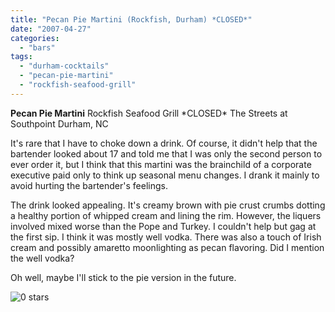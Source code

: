 ```yaml
---
title: "Pecan Pie Martini (Rockfish, Durham) *CLOSED*"
date: "2007-04-27"
categories:
  - "bars"
tags:
  - "durham-cocktails"
  - "pecan-pie-martini"
  - "rockfish-seafood-grill"
---
```


**Pecan Pie Martini** Rockfish Seafood Grill \*CLOSED\* The Streets at Southpoint Durham, NC

It's rare that I have to choke down a drink. Of course, it didn't help that the bartender looked about 17 and told me that I was only the second person to ever order it, but I think that this martini was the brainchild of a corporate executive paid only to think up seasonal menu changes. I drank it mainly to avoid hurting the bartender's feelings.

The drink looked appealing. It's creamy brown with pie crust crumbs dotting a healthy portion of whipped cream and lining the rim. However, the liquers involved mixed worse than the Pope and Turkey. I couldn't help but gag at the first sip. I think it was mostly well vodka. There was also a touch of Irish cream and possibly amaretto moonlighting as pecan flavoring. Did I mention the well vodka?

Oh well, maybe I'll stick to the pie version in the future.

![0 stars](http://s3.amazonaws.com/thegourmez-wpmedia/2009/04/rating_mushroom1.gif "rating_mushroom1")
